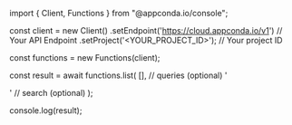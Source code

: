 import { Client, Functions } from "@appconda.io/console";

const client = new Client()
    .setEndpoint('https://cloud.appconda.io/v1') // Your API Endpoint
    .setProject('<YOUR_PROJECT_ID>'); // Your project ID

const functions = new Functions(client);

const result = await functions.list(
    [], // queries (optional)
    '<SEARCH>' // search (optional)
);

console.log(result);
